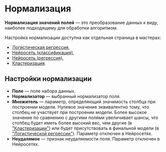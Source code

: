 # Нормализация

**Нормализация значений полей** — это преобразование данных к виду, наиболее подходящему для обработки алгоритмом.

Настройка нормализации доступна как отдельная страница в мастерах:

* [Логистическая регрессия](./datamining/logistic-regression.md),
* [Нейросеть (классификация)](./datamining/neural-network-classification.md),
* [Нейросеть (регрессия)](./datamining/neural-network-regression.md),
* [Кластеризация](./datamining/clustering.md).

## Настройки нормализации

* **Поле** — поле набора данных.
* **Нормализатор** — выбранный нормализатор поля.
* **Множитель** — параметр, определяющий значимость столбца при построении модели. Нулевое значение эквивалентно тому, что столбец не участвует при построении модели. Более высокое значение по сравнению с другими полями увеличивает шансы, что столбец будет иметь более высокий вес, чем другие (в ["Кластеризации"](./datamining/clustering.md)) или будет присутствовать в финальной модели (в ["Логистической регрессии"](./datamining/logistic_regression.md)). Параметр отключен в Нейросетях.
* **Неудалямое** — признак неудаляемости поля. Параметр отключен в Нейросетях.